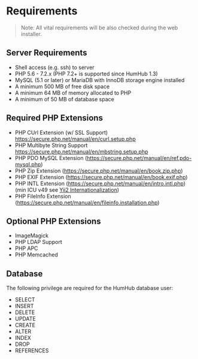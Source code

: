 Requirements
============
> Note: All vital requirements will be also checked during the web installer.

Server Requirements
-------------------
* Shell access (e.g. ssh) to server  
* PHP 5.6 - 7.2.x  (PHP 7.2+ is supported since HumHub 1.3)
* MySQL (5.1 or later) or MariaDB with InnoDB storage engine installed
* A minimum 500 MB of free disk space
* A minimum 64 MB of memory allocated to PHP
* A minimum of 50 MB of database space

Required PHP Extensions
-----------------------
* PHP CUrl  Extension (w/ SSL Support) <https://secure.php.net/manual/en/curl.setup.php>
* PHP Multibyte String Support <https://secure.php.net/manual/en/mbstring.setup.php> 
* PHP PDO MySQL Extension (https://secure.php.net/manual/en/ref.pdo-mysql.php)
* PHP Zip Extension (https://secure.php.net/manual/en/book.zip.php)
* PHP EXIF Extension (https://secure.php.net/manual/en/book.exif.php)
* PHP INTL Extension (https://secure.php.net/manual/en/intro.intl.php) (min ICU v49 see [Yii2 Internationalization](https://github.com/yiisoft/yii2/blob/master/docs/guide/tutorial-i18n.md#setting-up-your-php-environment-))
* PHP FileInfo Extension (https://secure.php.net/manual/en/fileinfo.installation.php)

Optional PHP Extensions
-----------------------
* ImageMagick
* PHP LDAP Support
* PHP APC
* PHP Memcached

Database
--------
The following privilege are required for the HumHub database user:

- SELECT
- INSERT
- DELETE
- UPDATE
- CREATE
- ALTER
- INDEX
- DROP
- REFERENCES
